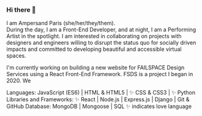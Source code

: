 ### Hi there 👋

I am Ampersand Paris (she/her/they/them).
<br>
During the day, I am a Front-End Developer, and at night, I am a Performing Artist in the spotlight. I am interested in collaborating on projects with designers and engineers willing to disrupt the status quo for socially driven impacts and committed to developing beautiful and accessible virtual spaces. 

I'm currently working on building a new website for FAILSPACE Design Services using a React Front-End Framework.
FSDS is a project I began in 2020. We 

Languages: JavaScript (ES6) | HTML & HTML5 | ✨ CSS & CSS3 | ✨ Python
Libraries and Frameworks: ✨ React | Node.js | Express.js | Django | Git & GitHub
Database: MongoDB | Mongoose |  SQL
✨ indicates love language
<!--
**ampersand-paris/ampersand-paris** is a ✨ _special_ ✨ repository because its `README.md` (this file) appears on your GitHub profile.

Here are some ideas to get you started:

- 🔭 I’m currently working on ...
- 🌱 I’m currently learning ...
- 👯 I’m looking to collaborate on ...
- 🤔 I’m looking for help with ...
- 💬 Ask me about ...
- 📫 How to reach me: ...
- 😄 Pronouns: ...
- ⚡ Fun fact: ...
-->
